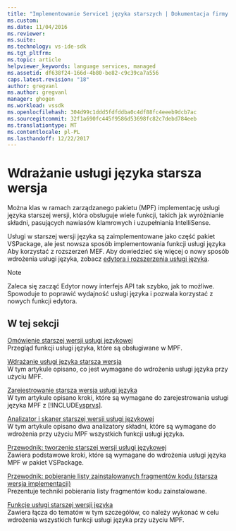 ```yaml
---
title: "Implementowanie Service1 języka starszych | Dokumentacja firmy Microsoft"
ms.custom: 
ms.date: 11/04/2016
ms.reviewer: 
ms.suite: 
ms.technology: vs-ide-sdk
ms.tgt_pltfrm: 
ms.topic: article
helpviewer_keywords: language services, managed
ms.assetid: df638f24-166d-4b80-be82-c9c39ca7a556
caps.latest.revision: "18"
author: gregvanl
ms.author: gregvanl
manager: ghogen
ms.workload: vssdk
ms.openlocfilehash: 304d99c1ddd5fdfddba0c4df88fc4eeeb9dcb7ac
ms.sourcegitcommit: 32f1a690fc445f9586d53698fc82c7debd784eeb
ms.translationtype: MT
ms.contentlocale: pl-PL
ms.lasthandoff: 12/22/2017
---
```

# <a name="implementing-a-legacy-language-service"></a>Wdrażanie usługi języka starsza wersja
Można klas w ramach zarządzanego pakietu (MPF) implementację usługi języka starszej wersji, która obsługuje wiele funkcji, takich jak wyróżnianie składni, pasujących nawiasów klamrowych i uzupełniania IntelliSense.  
  
 Usługi w starszej wersji języka są zaimplementowane jako część pakiet VSPackage, ale jest nowsza sposób implementowania funkcji usługi języka Aby korzystać z rozszerzeń MEF. Aby dowiedzieć się więcej o nowy sposób wdrożenia usługi języka, zobacz [edytora i rozszerzenia usługi języka](../../extensibility/editor-and-language-service-extensions.md).  
  
> [!NOTE]
>  Zaleca się zacząć Edytor nowy interfejs API tak szybko, jak to możliwe. Spowoduje to poprawić wydajność usługi języka i pozwala korzystać z nowych funkcji edytora.  
  
## <a name="in-this-section"></a>W tej sekcji  
 [Omówienie starszej wersji usługi językowej](../../extensibility/internals/legacy-language-service-overview.md)  
 Przegląd funkcji usługi języka, które są obsługiwane w MPF.  
  
 [Wdrażanie usługi języka starsza wersja](../../extensibility/internals/implementing-a-legacy-language-service2.md)  
 W tym artykule opisano, co jest wymagane do wdrożenia usługi języka przy użyciu MPF.  
  
 [Zarejestrowanie starsza wersja usługi języka](../../extensibility/internals/registering-a-legacy-language-service1.md)  
 W tym artykule opisano kroki, które są wymagane do zarejestrowania usługi języka MPF z [!INCLUDE[vsprvs](../../code-quality/includes/vsprvs_md.md)].  
  
 [Analizator i skaner starszej wersji usługi językowej](../../extensibility/internals/legacy-language-service-parser-and-scanner.md)  
 W tym artykule opisano dwa analizatory składni, które są wymagane do wdrożenia przy użyciu MPF wszystkich funkcji usługi języka.  
  
 [Przewodnik: tworzenie starszej wersji usługi językowej](../../extensibility/internals/walkthrough-creating-a-legacy-language-service.md)  
 Zawiera podstawowe kroki, które są wymagane do wdrożenia usługi języka MPF w pakiet VSPackage.  
  
 [Przewodnik: pobieranie listy zainstalowanych fragmentów kodu (starsza wersja implementacji)](../../extensibility/internals/walkthrough-getting-a-list-of-installed-code-snippets-legacy-implementation.md)  
 Prezentuje techniki pobierania listy fragmentów kodu zainstalowane.  
  
 [Funkcje usługi starszej wersji języka](../../extensibility/internals/legacy-language-service-features1.md)  
 Zawiera łącza do tematów w tym szczegółów, co należy wykonać w celu wdrożenia wszystkich funkcji usługi języka przy użyciu MPF.